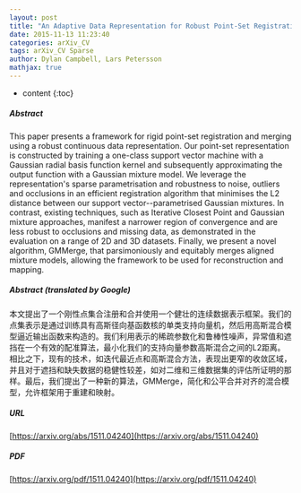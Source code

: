 ```yaml
---
layout: post
title: "An Adaptive Data Representation for Robust Point-Set Registration and Merging"
date: 2015-11-13 11:23:40
categories: arXiv_CV
tags: arXiv_CV Sparse
author: Dylan Campbell, Lars Petersson
mathjax: true
---
```


* content
{:toc}

##### Abstract
This paper presents a framework for rigid point-set registration and merging using a robust continuous data representation. Our point-set representation is constructed by training a one-class support vector machine with a Gaussian radial basis function kernel and subsequently approximating the output function with a Gaussian mixture model. We leverage the representation's sparse parametrisation and robustness to noise, outliers and occlusions in an efficient registration algorithm that minimises the L2 distance between our support vector--parametrised Gaussian mixtures. In contrast, existing techniques, such as Iterative Closest Point and Gaussian mixture approaches, manifest a narrower region of convergence and are less robust to occlusions and missing data, as demonstrated in the evaluation on a range of 2D and 3D datasets. Finally, we present a novel algorithm, GMMerge, that parsimoniously and equitably merges aligned mixture models, allowing the framework to be used for reconstruction and mapping.

##### Abstract (translated by Google)
本文提出了一个刚性点集合注册和合并使用一个健壮的连续数据表示框架。我们的点集表示是通过训练具有高斯径向基函数核的单类支持向量机，然后用高斯混合模型逼近输出函数来构造的。我们利用表示的稀疏参数化和鲁棒性噪声，异常值和遮挡在一个有效的配准算法，最小化我们的支持向量参数高斯混合之间的L2距离。相比之下，现有的技术，如迭代最近点和高斯混合方法，表现出更窄的收敛区域，并且对于遮挡和缺失数据的稳健性较差，如对二维和三维数据集的评估所证明的那样。最后，我们提出了一种新的算法，GMMerge，简化和公平合并对齐的混合模型，允许框架用于重建和映射。

##### URL
[https://arxiv.org/abs/1511.04240](https://arxiv.org/abs/1511.04240)

##### PDF
[https://arxiv.org/pdf/1511.04240](https://arxiv.org/pdf/1511.04240)

